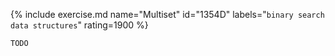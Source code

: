 {% include exercise.md name="Multiset" id="1354D" labels="`binary search` `data structures`" rating=1900 %}

```
TODO
```
